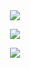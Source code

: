 <div align=center>

  <img src="https://github-readme-stats.vercel.app/api?username=rodrigomardonesalvarez&show_icons=true&theme=synthwave&hide=stars,prs&layout=compact"/>


  <a href=""> <img align="center" src="https://github-readme-stats-sigma-five.vercel.app/api/top-langs/?username=RodrigoMardonesAlvarez&theme=synthwave&line_height=40&hide=css&layout=compact"/> </a>



  <img src="https://github-readme-streak-stats.herokuapp.com/?user=RodrigoMardonesAlvarez&theme=synthwave&layout=compact"/>
</div>
